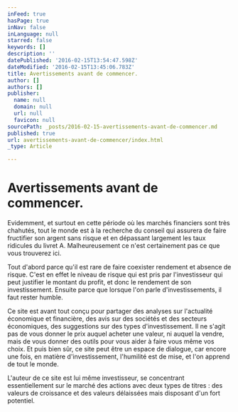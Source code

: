 ```yaml
---
inFeed: true
hasPage: true
inNav: false
inLanguage: null
starred: false
keywords: []
description: ''
datePublished: '2016-02-15T13:54:47.598Z'
dateModified: '2016-02-15T13:45:06.783Z'
title: Avertissements avant de commencer.
author: []
authors: []
publisher:
  name: null
  domain: null
  url: null
  favicon: null
sourcePath: _posts/2016-02-15-avertissements-avant-de-commencer.md
published: true
url: avertissements-avant-de-commencer/index.html
_type: Article

---
```

# Avertissements avant de commencer.

Evidemment, et surtout en cette période où les marchés financiers sont très chahutés, tout le monde est à la recherche du conseil qui assurera de faire fructifier son argent sans risque et en dépassant largement les taux ridicules du livret A. Malheureusement ce n'est certainement pas ce que vous trouverez ici. 

Tout d'abord parce qu'il est rare de faire coexister rendement et absence de risque. C'est en effet le niveau de risque qui est pris par l'investisseur qui peut justifier le montant du profit, et donc le rendement de son investissement. Ensuite parce que lorsque l'on parle d'investissements, il faut rester humble.

Ce site est avant tout conçu pour partager des analyses sur l'actualité économique et financière, des avis sur des sociétés et des secteurs économiques, des suggestions sur des types d'investissement. Il ne s'agit pas de vous donner le prix auquel acheter une valeur, ni auquel la vendre, mais de vous donner des outils pour vous aider à faire vous même vos choix. Et puis bien sûr, ce site peut être un espace de dialogue, car encore une fois, en matière d'investissement, l'humilité est de mise, et l'on apprend de tout le monde.

L'auteur de ce site est lui même investisseur, se concentrant essentiellement sur le marché des actions avec deux types de titres : des valeurs de croissance et des valeurs délaissées mais disposant d'un fort potentiel.